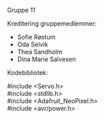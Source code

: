 Gruppe 11

Kreditering gruppemedlemmer:
- Sofie Røstum
- Oda Selvik
- Thea Sandholm
- Dina Marie Salvesen

Kodebibliotek:

#include <Servo.h>                
#include <stdlib.h>                
#include <Adafruit_NeoPixel.h>     
#include <avr/power.h>             
